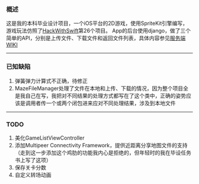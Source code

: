 ### 概述

这是我的本科毕业设计项目，一个iOS平台的2D游戏，使用SpriteKit引擎编写，游戏玩法仿照了[HackWithSwift](https://www.hackingwithswift.com/)第26个项目。
App的后台使用django，做了三个简单的API，分别是上传文件、下载文件和返回文件列表，具体内容参见[服务端WIKI](https://github.com/altair21/MyGraduationProject/blob/master/Server/README.md)

---

### 已知缺陷

1. 弹簧弹力计算式不正确，待修正
2. MazeFileManager处理了文件在本地和上传、下载的情况，因为整个项目全是我自己在写，我把对不同结果的处理方式都写在了这个类中，正确的姿势应该是调用者传一个或两个闭包进来应对不同处理结果，涉及到本地文件

---

### TODO

1. 美化GameListViewController
2. 添加Multipeer Connectivity Framework，提供近距离分享地图文件的支持（走到这一步添加这个鸡肋的功能我内心是拒绝的，但年轻时的我在毕设任务书上写了这项）
3. 保存关卡分数
4. 自定义转场动画



